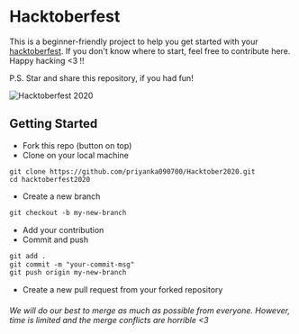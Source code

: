 # Hacktoberfest

This is a beginner-friendly project to help you get started with your
[hacktoberfest](https://hacktoberfest.digitalocean.com/). If you don't
know where to start, feel free to contribute here. Happy hacking <3 !!

P.S. Star and share this repository, if you had fun!

![Hacktoberfest 2020](https://hacktoberfest.digitalocean.com/assets/HF-full-logo-b05d5eb32b3f3ecc9b2240526104cf4da3187b8b61963dd9042fdc2536e4a76c.svg)

## Getting Started

- Fork this repo (button on top)
- Clone on your local machine

```terminal
git clone https://github.com/priyanka090700/Hacktober2020.git
cd hacktoberfest2020
```

- Create a new branch

```markdown
git checkout -b my-new-branch
```
- Add your contribution
- Commit and push

```markdown
git add .
git commit -m "your-commit-msg"
git push origin my-new-branch
```

- Create a new pull request from your forked repository

###### *We will do our best to merge as much as possible from everyone. However, time is limited and the merge conflicts are horrible <3*
